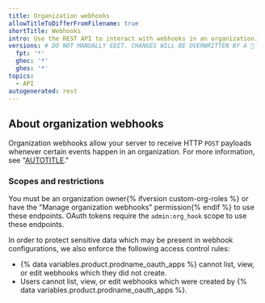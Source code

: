 ```yaml
---
title: Organization webhooks
allowTitleToDifferFromFilename: true
shortTitle: Webhooks
intro: Use the REST API to interact with webhooks in an organization.
versions: # DO NOT MANUALLY EDIT. CHANGES WILL BE OVERWRITTEN BY A 🤖
  fpt: '*'
  ghec: '*'
  ghes: '*'
topics:
  - API
autogenerated: rest
---
```


## About organization webhooks

Organization webhooks allow your server to receive HTTP `POST` payloads whenever certain events happen in an organization. For more information, see "[AUTOTITLE](/webhooks)."

### Scopes and restrictions

You must be an organization owner{% ifversion custom-org-roles %} or have the "Manage organization webhooks" permission{% endif %} to use these endpoints. OAuth tokens require the `admin:org_hook` scope to use these endpoints.

In order to protect sensitive data which may be present in webhook configurations, we also enforce the following access control rules:

- {% data variables.product.prodname_oauth_apps %} cannot list, view, or edit webhooks which they did not create.
- Users cannot list, view, or edit webhooks which were created by {% data variables.product.prodname_oauth_apps %}.

<!-- Content after this section is automatically generated -->
